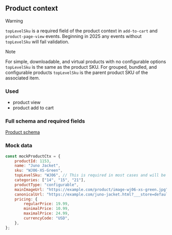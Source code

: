 ## Product context

> [!WARNING] 
> `topLevelSku` is a required field of the product context in `add-to-cart` and `product-page-view` events.  Beginning in 2025 any events without `topLevelSku` will fail validation.  

> [!NOTE]  
> For simple, downloadable, and virtual products with no configurable options `topLevelSku` is the same as the product SKU.  For grouped, bundled, and configurable products `topLevelSku` is the parent product SKU of the associated item.

### Used

-   product view
-   product add to cart

### Full schema and required fields

[Product schema](../../../packages/storefront-events-sdk/src/types/schemas/product.ts)

### Mock data

```javascript
const mockProductCtx = {
    productId: 1153,
    name: "Juno Jacket",
    sku: "WJ06-XS-Green",
    topLevelSku: "WJ06", // This is required in most cases and will be mandatory in future releases.
    categories: ["14", "15", "21"],
    productType: "configurable",  
    mainImageUrl: "https://example.com/product/image-wj06-xs-green.jpg",
    canonicalUrl: "https://example.com/juno-jacket.html?___store=default", //URL in current store
    pricing: {
        regularPrice: 19.99,
        minimalPrice: 10.99,
        maximalPrice: 24.99,
        currencyCode: "USD",
    },
};
```
